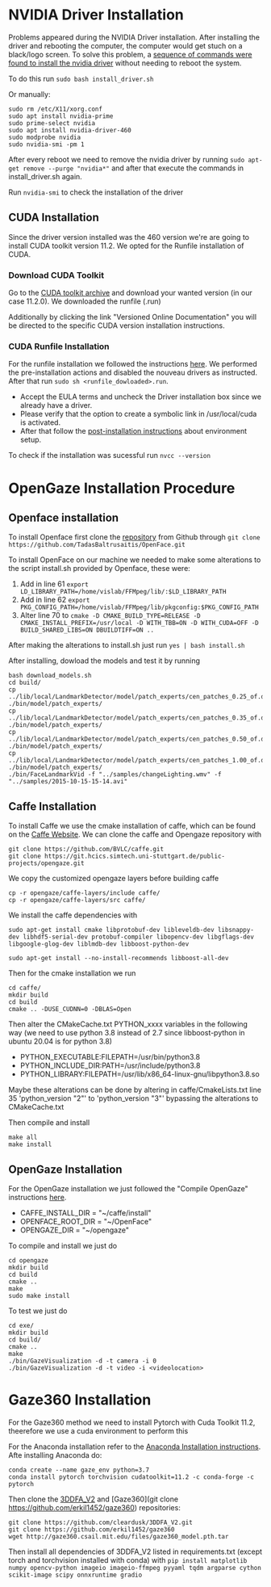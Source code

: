 # NVIDIA Driver Installation

Problems appeared during the NVIDIA Driver installation. After installing the driver and rebooting the computer, the computer would get stuch on a black/logo screen. To solve this problem, a [sequence of commands were found to install the nvidia driver](https://forums.developer.nvidia.com/t/ubuntu-20-04-boots-to-black-screen/184390) without needing to reboot the system.

To do this run `sudo bash install_driver.sh`

Or manually:

```
sudo rm /etc/X11/xorg.conf
sudo apt install nvidia-prime
sudo prime-select nvidia
sudo apt install nvidia-driver-460
sudo modprobe nvidia
sudo nvidia-smi -pm 1
```

After every reboot we need to remove the nvidia driver by running `sudo apt-get remove --purge "nvidia*"` and after that execute the commands in install_driver.sh again.

Run `nvidia-smi` to check the installation of the driver

## CUDA Installation

Since the driver version installed was the 460 version we're are going to install CUDA toolkit version 11.2. We opted for the Runfile installation of CUDA.

### Download CUDA Toolkit
Go to the [CUDA toolkit archive](https://developer.nvidia.com/cuda-toolkit-archive) and download your wanted version (in our case 11.2.0). We downloaded the runfile (.run)


Additionally by clicking the link "Versioned Online Documentation" you will be directed to the specific CUDA version installation instructions.

### CUDA Runfile Installation

For the runfile installation we followed the instructions [here](https://docs.nvidia.com/cuda/archive/11.2.0/cuda-installation-guide-linux/index.html#runfile). 
We performed the pre-installation actions and disabled the nouveau drivers as instructed. 
After that run `sudo sh <runfile_dowloaded>.run`.
- Accept the EULA terms and uncheck the Driver installation box since we already have a driver. 
- Please verify that the option to create a symbolic link in /usr/local/cuda is activated. 
- After that follow the [post-installation instructions](https://docs.nvidia.com/cuda/archive/11.2.0/cuda-installation-guide-linux/index.html#post-installation-actions) about environment setup.

To check if the installation was sucessful run `nvcc --version`
# OpenGaze Installation Procedure

## Openface installation

To install Openface first clone the [repository](https://github.com/TadasBaltrusaitis/OpenFace) from Github through `git clone https://github.com/TadasBaltrusaitis/OpenFace.git`

To install OpenFace on our machine we needed to make some alterations to the script install.sh provided by Openface, these were:
1. Add in line 61 `export LD_LIBRARY_PATH=/home/vislab/FFMpeg/lib/:$LD_LIBRARY_PATH`
2. Add in line 62 `export PKG_CONFIG_PATH=/home/vislab/FFMpeg/lib/pkgconfig:$PKG_CONFIG_PATH`
3. Alter line 70 to `cmake -D CMAKE_BUILD_TYPE=RELEASE -D CMAKE_INSTALL_PREFIX=/usr/local -D WITH_TBB=ON -D WITH_CUDA=OFF -D BUILD_SHARED_LIBS=ON DBUILDTIFF=ON ..`

After making the alterations to install.sh just run `yes | bash install.sh`

After installing, dowload the models and test it by running
```
bash download_models.sh
cd build/
cp ../lib/local/LandmarkDetector/model/patch_experts/cen_patches_0.25_of.dat ./bin/model/patch_experts/
cp ../lib/local/LandmarkDetector/model/patch_experts/cen_patches_0.35_of.dat ./bin/model/patch_experts/
cp ../lib/local/LandmarkDetector/model/patch_experts/cen_patches_0.50_of.dat ./bin/model/patch_experts/
cp ../lib/local/LandmarkDetector/model/patch_experts/cen_patches_1.00_of.dat ./bin/model/patch_experts/
./bin/FaceLandmarkVid -f "../samples/changeLighting.wmv" -f "../samples/2015-10-15-15-14.avi"
```

## Caffe Installation

To install Caffe we use the cmake installation of caffe, which can be found on the [Caffe Website](http://caffe.berkeleyvision.org/installation.html).
We can clone the caffe and Opengaze repository with
 ```
 git clone https://github.com/BVLC/caffe.git
 git clone https://git.hcics.simtech.uni-stuttgart.de/public-projects/opengaze.git
 ```

We copy the customized opengaze layers before building caffe
 ```
 cp -r opengaze/caffe-layers/include caffe/
 cp -r opengaze/caffe-layers/src caffe/
 ```

We install the caffe dependencies with
```
sudo apt-get install cmake libprotobuf-dev libleveldb-dev libsnappy-dev libhdf5-serial-dev protobuf-compiler libopencv-dev libgflags-dev libgoogle-glog-dev liblmdb-dev libboost-python-dev

sudo apt-get install --no-install-recommends libboost-all-dev
```
Then for the cmake installation we run
```
cd caffe/
mkdir build
cd build
cmake .. -DUSE_CUDNN=0 -DBLAS=Open
```
Then alter the CMakeCache.txt PYTHON_xxxx variables in the following way (we need to use python 3.8 instead of 2.7 since libboost-python in ubuntu 20.04 is for python 3.8)
- PYTHON_EXECUTABLE:FILEPATH=/usr/bin/python3.8
- PYTHON_INCLUDE_DIR:PATH=/usr/include/python3.8
- PYTHON_LIBRARY:FILEPATH=/usr/lib/x86_64-linux-gnu/libpython3.8.so

Maybe these alterations can be done by altering in caffe/CmakeLists.txt line 35 'python_version "2"' to 'python_version "3"' bypassing the alterations to CMakeCache.txt

Then compile and install
```
make all
make install
```

## OpenGaze Installation

For the OpenGaze installation we just followed the "Compile OpenGaze" instructions [here](https://git.hcics.simtech.uni-stuttgart.de/public-projects/opengaze/-/wikis/Unix-installation).
- CAFFE_INSTALL_DIR = "~/caffe/install"
- OPENFACE_ROOT_DIR = "~/OpenFace"
- OPENGAZE_DIR = "~/opengaze"

To compile and install we just do
```
cd opengaze
mkdir build
cd build
cmake ..
make
sudo make install
```

To test we just do
```
cd exe/
mkdir build
cd build/
cmake ..
make
./bin/GazeVisualization -d -t camera -i 0
./bin/GazeVisualization -d -t video -i <videolocation>
```

# Gaze360 Installation

For the Gaze360 method we need to install Pytorch with Cuda Toolkit 11.2, theerefore we use a cuda environment to perform this


For the Anaconda installation refer to the [Anaconda Installation instructions](https://docs.anaconda.com/anaconda/install/linux/). 
Afte installing Anaconda do:
```
conda create --name gaze_env python=3.7
conda install pytorch torchvision cudatoolkit=11.2 -c conda-forge -c pytorch
```  
Then clone the [3DDFA_V2](https://github.com/cleardusk/3DDFA_V2.git) and [Gaze360](git clone https://github.com/erkil1452/gaze360) repositories:
```
git clone https://github.com/cleardusk/3DDFA_V2.git
git clone https://github.com/erkil1452/gaze360
wget http://gaze360.csail.mit.edu/files/gaze360_model.pth.tar
```
Then install all dependencies of 3DDFA_V2 listed in requirements.txt (except torch and torchvision installed with conda) with 
`pip install matplotlib numpy opencv-python imageio imageio-ffmpeg pyyaml tqdm argparse cython scikit-image scipy onnxruntime gradio`

